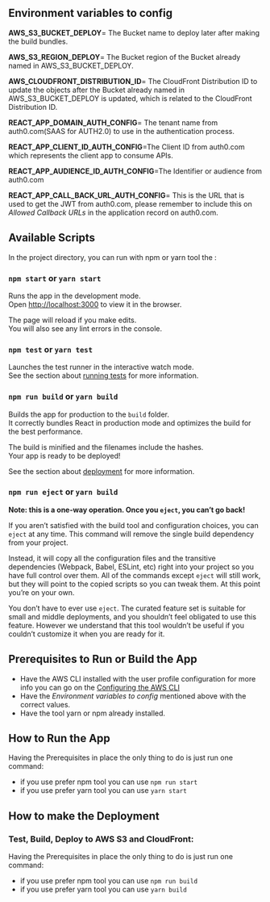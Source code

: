 ## Environment variables to config

**AWS_S3_BUCKET_DEPLOY**= The Bucket name to deploy later after making the build bundles.

**AWS_S3_REGION_DEPLOY**= The Bucket region of the Bucket already named in AWS_S3_BUCKET_DEPLOY.

**AWS_CLOUDFRONT_DISTRIBUTION_ID**= The CloudFront Distribution ID to update the objects after the Bucket already named in AWS_S3_BUCKET_DEPLOY is updated, which is related to the CloudFront Distribution ID.

**REACT_APP_DOMAIN_AUTH_CONFIG**= The tenant name from auth0.com(SAAS for AUTH2.0) to use in the authentication process.

**REACT_APP_CLIENT_ID_AUTH_CONFIG**=The Client ID from auth0.com which represents the client app to consume APIs.

**REACT_APP_AUDIENCE_ID_AUTH_CONFIG**=The Identifier or audience from auth0.com

**REACT_APP_CALL_BACK_URL_AUTH_CONFIG**= This is the URL that is used to get the JWT from auth0.com, please remember to include this on _Allowed Callback URLs_ in the application record on auth0.com. 

## Available Scripts

In the project directory, you can run with npm or yarn tool the :

### `npm start` or `yarn start`

Runs the app in the development mode.<br>
Open [http://localhost:3000](http://localhost:3000) to view it in the browser.

The page will reload if you make edits.<br>
You will also see any lint errors in the console.

### `npm test` or `yarn test`

Launches the test runner in the interactive watch mode.<br>
See the section about [running tests](https://facebook.github.io/create-react-app/docs/running-tests) for more information.

### `npm run build` or `yarn build`

Builds the app for production to the `build` folder.<br>
It correctly bundles React in production mode and optimizes the build for the best performance.

The build is minified and the filenames include the hashes.<br>
Your app is ready to be deployed!

See the section about [deployment](https://facebook.github.io/create-react-app/docs/deployment) for more information.

### `npm run eject` or `yarn build`

**Note: this is a one-way operation. Once you `eject`, you can’t go back!**

If you aren’t satisfied with the build tool and configuration choices, you can `eject` at any time. This command will remove the single build dependency from your project.

Instead, it will copy all the configuration files and the transitive dependencies (Webpack, Babel, ESLint, etc) right into your project so you have full control over them. All of the commands except `eject` will still work, but they will point to the copied scripts so you can tweak them. At this point you’re on your own.

You don’t have to ever use `eject`. The curated feature set is suitable for small and middle deployments, and you shouldn’t feel obligated to use this feature. However we understand that this tool wouldn’t be useful if you couldn’t customize it when you are ready for it.

## Prerequisites to Run or Build the App
- Have the AWS CLI installed with the user profile configuration for more info you can go on the [Configuring the AWS CLI](https://docs.aws.amazon.com/cli/latest/userguide/cli-chap-configure.html)
- Have the _Environment variables to config_ mentioned above with the correct values.
- Have the tool yarn or npm already installed.
## How to Run the App
Having the Prerequisites in place the only thing to do is just run one command:
- if you use prefer npm tool you can use `npm run start`
- if you use prefer yarn tool you can use `yarn start`
## How to make the Deployment
### Test, Build, Deploy to AWS S3 and CloudFront:
Having the Prerequisites in place the only thing to do is just run one command:
- if you use prefer npm tool you can use `npm run build`
- if you use prefer yarn tool you can use `yarn build`

